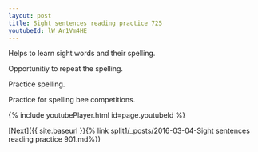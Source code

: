 ```yaml
---
layout: post
title: Sight sentences reading practice 725
youtubeId: lW_Ar1Vm4HE
---
```

 
 
Helps to learn sight words and their spelling.

Opportunitiy to repeat the spelling. 

Practice spelling. 
 
Practice for spelling bee competitions. 
 
{% include youtubePlayer.html id=page.youtubeId %}
 
 

[Next]({{ site.baseurl }}{% link  split1/_posts/2016-03-04-Sight sentences reading practice 901.md%})
 
